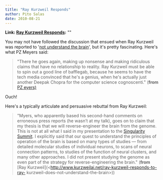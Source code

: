 ```yaml
---
title: "Ray Kurzweil Responds"
author: Pito Salas
date: 2010-08-21
---
```


**Link: [Ray Kurzweil Responds](None):** ""

You may not have followed the discussion that ensued when Ray Kurzweil was
reported to '[not understand the
brain](<http://scienceblogs.com/pharyngula/2010/08/ray_kurzweil_does_not_understa.php>)',
but it's pretty fascinating. Here's what PZ Meyers said:

> "There he goes again, making up nonsense and making ridiculous claims that
> have no relationship to reality. Ray Kurzweil must be able to spin out a
> good line of bafflegab, because he seems to have the tech media convinced
> that he's a genius, when he's actually just another Deepak Chopra for the
> computer science cognoscenti." (**from** [PZ
> eyers)](<http://scienceblogs.com/pharyngula/2010/08/ray_kurzweil_does_not_understa.php>)

Ouch!

Here's a typically articulate and persuasive rebuttal from Ray Kurzweil:

> "Myers, who apparently based his second-hand comments on erroneous press
> reports (he wasn’t at my talk), goes on to claim that my thesis is that we
> will reverse-engineer the brain from the genome. This is not at all what I
> said in my presentation to the [Singularity
> Summit](<http://singularitysummit.com/>). I explicitly said that our quest
> to understand the principles of operation of the brain is based on many
> types of studies — from detailed molecular studies of individual neurons, to
> scans of neural connection patterns, to studies of the function of neural
> clusters, and many other approaches. I did not present studying the genome
> as even part of the strategy for reverse-engineering the brain." (**from**
> [Ray Kurzweil](<http://www.kurzweilai.net/ray-kurzweil-responds-to-ray-
> kurzweil-does-not-understand-the-brain>))


